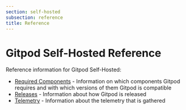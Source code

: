 ```yaml
---
section: self-hosted
subsection: reference
title: Reference
---
```


<script context="module">
  export const prerender = true;
</script>

# Gitpod Self-Hosted Reference

Reference information for Gitpod Self-Hosted:

- [Required Components](./required-components) - Information on which components Gitpod requires and with which versions of them Gitpod is compatible
- [Releases](./releases) - Information about how Gitpod is released
- [Telemetry](./telemetry) - Information about the telemetry that is gathered
